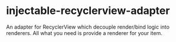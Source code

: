 # injectable-recyclerview-adapter
An adapter for RecyclerView which decouple render/bind logic into renderers. All what you need is provide a renderer for your item.
